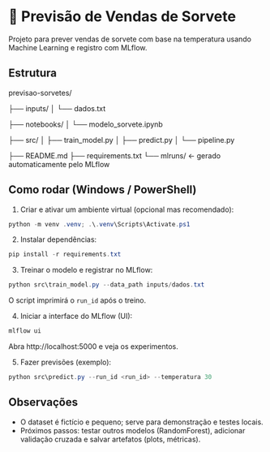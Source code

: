 # 🍦 Previsão de Vendas de Sorvete

Projeto para prever vendas de sorvete com base na temperatura usando Machine Learning e registro com MLflow.

## Estrutura

previsao-sorvetes/

├── inputs/
│   └── dados.txt

├── notebooks/
│   └── modelo_sorvete.ipynb

├── src/
│   ├── train_model.py
│   ├── predict.py
│   └── pipeline.py

├── README.md
├── requirements.txt
└── mlruns/  ← gerado automaticamente pelo MLflow

## Como rodar (Windows / PowerShell)

1. Criar e ativar um ambiente virtual (opcional mas recomendado):

```powershell
python -m venv .venv; .\.venv\Scripts\Activate.ps1
```

2. Instalar dependências:

```powershell
pip install -r requirements.txt
```

3. Treinar o modelo e registrar no MLflow:

```powershell
python src\train_model.py --data_path inputs/dados.txt
```

O script imprimirá o `run_id` após o treino.

4. Iniciar a interface do MLflow (UI):

```powershell
mlflow ui
```

Abra http://localhost:5000 e veja os experimentos.

5. Fazer previsões (exemplo):

```powershell
python src\predict.py --run_id <run_id> --temperatura 30
```

## Observações
- O dataset é fictício e pequeno; serve para demonstração e testes locais.
- Próximos passos: testar outros modelos (RandomForest), adicionar validação cruzada e salvar artefatos (plots, métricas).

